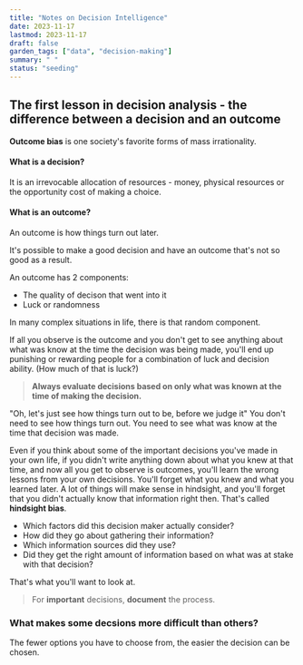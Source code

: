 ```yaml
---
title: "Notes on Decision Intelligence"
date: 2023-11-17
lastmod: 2023-11-17
draft: false
garden_tags: ["data", "decision-making"]
summary: " "
status: "seeding"
---
```


## The first lesson in decision analysis - the difference between a decision and an outcome

**Outcome bias** is one society's favorite forms of mass irrationality.

#### What is a decision? 
It is an irrevocable allocation of resources - money, physical resources or the opportunity cost of making a choice.

#### What is an outcome?
An outcome is how things turn out later.

It's possible to make a good decision and have an outcome that's not so good as a result.

An outcome has 2 components: 
- The quality of decison that went into it 
- Luck or randomness

In many complex situations in life, there is that random component. 

If all you observe is the outcome and you don't get to see anything about what was know at the time the decision was being made, you'll end up punishing or rewarding people for a combination of luck and decision ability. (How much of that is luck?)

> **Always evaluate decisions based on only what was known at the time of making the decision.**

"Oh, let's just see how things turn out to be, before we judge it"
You don't need to see how things turn out. You need to see what was know at the time that decision was made.

Even if you think about some of the important decisions you've made in your own life, if you didn't write anything down about what you knew at that time, and now all you get to observe is outcomes, you'll learn the wrong lessons from your own decisions. You'll forget what you knew and what you learned later. A lot of things will make sense in hindsight, and you'll forget that you didn't actually know that information right then. That's called **hindsight bias**.

- Which factors did this decision maker actually consider? 
- How did they go about gathering their information? 
- Which information sources did they use? 
- Did they get the right amount of information based on what was at stake with that decision? 

That's what you'll want to look at. 

> For **important** decisions, **document** the process.

### What makes some decsions more difficult than others? 

The fewer options you have to choose from, the easier the decision can be chosen.
